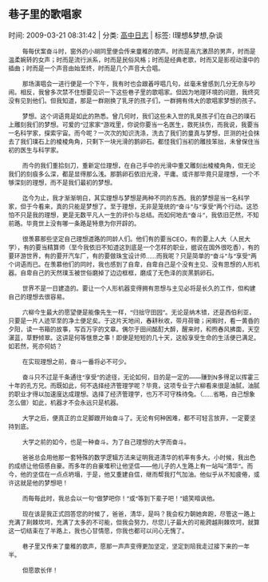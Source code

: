 
<h2>巷子里的歌唱家</h2>

<span class="time SG_txtc">时间: 2009-03-21 08:31:42 | 分类: [高中日志](./BlogClass_高中日志.md) | 标签: l理想&梦想,杂谈</span>
<!--
<table>
    <tbody>
        <tr>
            <td>时间: 2009-03-21 08:31:42</td>
            <td>分类: [高中日志](./BlogClass_高中日志.md) </td>
            <td> 标签: l理想&梦想,杂谈 </td>
        </tr>
    </tbody>
</table>
-->
<div class="articalContent" id="sina_keyword_ad_area2">
<p style="TexT-inDenT: 2em"><font style="FonT-siZe: 12px">每每伏案奋斗时，窗外的小胡同里便会传来童稚的歌声。时而是高亢激昂的男声，时而是温柔婉转的女声；时而是流行派系，时而是民俗风格；时而是经典老歌，时而又是影视动漫中的插曲；时而是一个声音由始至终，时而是几个声音大合唱。</font></p>
<p style="TexT-inDenT: 2em"><font style="FonT-siZe: 12px">那场演唱会一进行便是一个下午，我有时也会跟着哼唱几句，丝毫未曾感到几分无奈与吵闹。相反，我曾多次禁不住想要见识一下这些巷子里的歌唱家。但因为地理环境的问题，我终究没有见到他们。但我知道，那是一群刚换了乳牙的孩子们，一群拥有伟大的歌唱家梦想的孩子。</font></p>
<p style="TexT-inDenT: 2em"><font style="FonT-siZe: 12px">梦想。这个词语竟是如此的熟悉。曾几何时，我们这些未入世的乳臭孩子们在自己的璞石上雕刻我们的梦想。可爱的“过家家”游戏里，你说你要当一名医生，救死扶伤，而我说，我要当一名科学家，探索宇宙。而今呢？一次次的知识洗涤，洗去了我们的童真与梦想，叵测的社会抹去了我们璞石上的棱棱角角，只剩下一块光滑的鹅卵石。都怪我们当初的雕技笨拙，未曾保住当初的医生与科学家。</font></p>
<p style="TexT-inDenT: 2em"><font style="FonT-siZe: 12px">而今的我们重拾刻刀，重新定位理想，在自己手中的光滑中重又雕刻出棱棱角角，但无论我们的刻痕多么深，都是显得那么浅。那鹅卵石依旧光滑，平庸。或许那毕竟只是理想，一个不够深刻的理想，而不是我们最初的梦想。</font></p>
<p style="TexT-inDenT: 2em"><font style="FonT-siZe: 12px">迄今为止，我才渐渐明白，其实理想与梦想是两种不同的东西。我的梦想是当一名科学家，但于今看来，真的只能是梦想了。至于理想，无非是笼统的“奋斗”与“享受”两个行动。这恐怕不只是我的理想，更是无数平凡人一生的评价与总结。而如何地去“奋斗”，我依旧茫然，不知前路。毕竟世上没有哪一条路是特意为你开辟的。</font></p>
<p style="TexT-inDenT: 2em"><font style="FonT-siZe: 12px">很羡慕那些坚定自己理想道路的同龄人们。他们有的要当CEO，有的要上人大（人民大学），有的要当精算师（至今我依旧不知道这到底是一个怎样的职业，据说在国外很吃香），有的要环游世界，有的要开汽车厂，有的要做珠宝设计师……而我呢？只是简单的“奋斗”与“享受”两个词语而已。在羡慕他们的同时，我也感到了自卑，自卑自己是个没有主见、没有思想的人形机器。自卑自己的天然璞玉被世俗磨掉了边边框框，磨成了无色泽的炭黑鹅卵石。</font></p>
<p style="TexT-inDenT: 2em"><font style="FonT-siZe: 12px">世界不是一日建造的。要让一个人形机器变得拥有思想与主见必将是长久的工作，但构建自己的理想去很容易。</font></p>
<p style="TexT-inDenT: 2em"><font style="FonT-siZe: 12px">六柳今生最大的愿望便是能像先生一样，“归拙守田园”。无论是纳木错，还是西伯利亚，只要是一片人迹罕至的净土便足矣。于这片天地间，春耕秋收，带月荷锄；闲暇时，看一黄昏的夕阳，读一书箱的故事，写百万字的文章。偶尔于田间酩酊大醉，醒来时，和煦春风拂面，天空湛蓝，草野倾翠。这讲是何等惬意之事！即便是短短的几十天，这般享受生命的生活便已满足。如若然，死亦何妨？</font></p>
<p style="TexT-inDenT: 2em"><font style="FonT-siZe: 12px">在实现理想之前，奋斗一番将必不可少。</font></p>
<p style="TexT-inDenT: 2em"><font style="FonT-siZe: 12px">奋斗只不过是千条通往“享受”的途径，无论如何，目的是一定的——赚到N多得足以挥霍三十年的孔方兄。而既如此，何不选择经济管理学呢？毕竟，这项专业于六柳看来很是油腻，油腻的职业才得以加速度达成理想。选择了经济管理学，也万不可守株待兔。（……省略，自己想象怎么做）如此，机器才不会永远只是机器。</font></p>
<p style="TexT-inDenT: 2em"><font style="FonT-siZe: 12px">大学之后，便真正的立足脚跟开始奋斗了。无论有何种困难，都不可轻言放弃，一定要坚持到底。</font></p>
<p style="TexT-inDenT: 2em"><font style="FonT-siZe: 12px">大学之前的如今，也是一种奋斗。为了自己理想的大学而奋斗。</font></p>
<p style="TexT-inDenT: 2em"><font style="FonT-siZe: 12px">爸爸总会用他那一套特殊的数学逻辑方法来证明我进清华的机率有多大。小时候，我出色的成绩让他倍感自豪。而多年的自豪堆积让他坚信——他儿子的人生路上有一站叫“清华”。而今，他的坚信在一点点坍塌，于是，他又重建自信，继而帮我打气加油。他似乎从不知疲倦，或许这就是他的梦想吧！</font></p>
<p style="TexT-inDenT: 2em"><font style="FonT-siZe: 12px">而每每此时，我总会以一句“做梦吧你！”或“等到下辈子吧！”嬉笑暗讽他。</font></p>
<p style="TexT-inDenT: 2em"><font style="FonT-siZe: 12px">现在该是我正式回答您的时候了，爸爸，清华，是吗？我会权力朝她奔跑，尽管这一路上充满了荆棘坎坷，充满了太多的不可能，但我会努力，尽您儿子最大的可能跨越荆棘坎坷，就算这一切结束在了半路上，我也心甘情愿，你我也都可以问心无愧了。</font></p>
<p style="TexT-inDenT: 2em"><font style="FonT-siZe: 12px">巷子里又传来了童稚的歌声，愿那一声声变得更加坚定，坚定到陪我走过接下来的一年半。</font></p>
<p style="TexT-inDenT: 2em"><font style="FonT-siZe: 12px">但愿歌长伴！</font></p>
</div>
